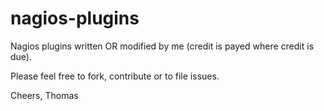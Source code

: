 nagios-plugins
==============

Nagios plugins written OR modified by me (credit is payed where credit is due).

Please feel free to fork, contribute or to file issues.

Cheers,
Thomas

